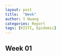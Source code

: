 ```yaml
---
layout: post
title:  "Week"
author: Y Hwang
categories: Report
tags: [KISTI, Epidemic]
---
```


## Week 01 ##
